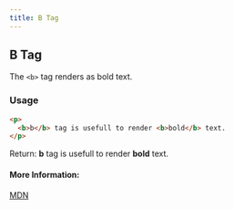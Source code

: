 ```yaml
---
title: B Tag
---
```

## B Tag

The `<b>` tag renders as bold text.

### Usage

```html
<p>
  <b>b</b> tag is usefull to render <b>bold</b> text.
</p>
```

Return: **b** tag is usefull to render **bold** text.

#### More Information:
[MDN](https://developer.mozilla.org/en-US/docs/Web/HTML/Element/b)

